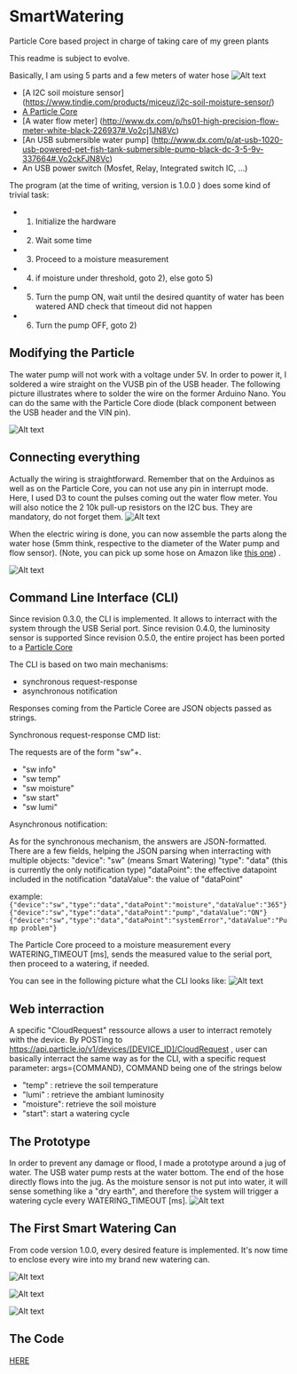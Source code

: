 # SmartWatering 
Particle Core based project in charge of taking care of my green plants 

This readme is subject to evolve.

Basically, I am using 5 parts and a few meters of water hose
![Alt text](https://github.com/yerpj/SmartWatering/blob/master/IMG_0279.JPG "Essential parts")
- [A I2C soil moisture sensor] (https://www.tindie.com/products/miceuz/i2c-soil-moisture-sensor/)
- [A Particle Core](https://www.particle.io/)
- [A water flow meter] (http://www.dx.com/p/hs01-high-precision-flow-meter-white-black-226937#.Vo2cj1JN8Vc)
- [An USB submersible water pump] (http://www.dx.com/p/at-usb-1020-usb-powered-pet-fish-tank-submersible-pump-black-dc-3-5-9v-337664#.Vo2ckFJN8Vc)
- An USB power switch (Mosfet, Relay, Integrated switch IC, ...)

The program (at the time of writing, version is 1.0.0 ) does some kind of trivial task:
- 1) Initialize the hardware
- 2) Wait some time 
- 3) Proceed to a moisture measurement
- 4) if moisture under threshold, goto 2), else goto 5)
- 5) Turn the pump ON, wait until the desired quantity of water has been watered AND check that timeout did not happen
- 6) Turn the pump OFF, goto 2)

Modifying the Particle 
---------------------
The water pump will not work with a voltage under 5V. In order to power it, I soldered a wire straight on the VUSB pin of the USB header. 
The following picture illustrates where to solder the wire on the former Arduino Nano. 
You can do the same with the Particle Core diode (black component between the USB header and the VIN pin).

![Alt text](https://github.com/yerpj/SmartWatering/blob/master/IMG_0281.JPG "A real 5V wire is used to power the water pump")

Connecting everything 
---------------------
Actually the wiring is straightforward. 
Remember that on the Arduinos as well as on the Particle Core, you can not use any pin in interrupt mode.
Here, I used D3 to count the pulses coming out the water flow meter.
You will also notice the 2 10k pull-up resistors on the I2C bus. They are mandatory, do not forget them.
![Alt text](https://github.com/yerpj/SmartWatering/blob/master/wiring.jpg "wiring")

When the electric wiring is done, you can now assemble the parts along the water hose (5mm think, respective to the diameter of the Water pump and flow sensor).
(Note, you can pick up some hose on Amazon like [this one](http://www.amazon.co.uk/PVC-Plastic-Pipe-Aquarium-Quality/dp/B00QKQ92ZW)) .

![Alt text](https://github.com/yerpj/SmartWatering/blob/master/Hose.jpg "Hose and Moisture sensor")

Command Line Interface (CLI)
----------------------------

Since revision 0.3.0, the CLI is implemented. It allows to interract with the system through the USB Serial port.
Since revision 0.4.0, the luminosity sensor is supported
Since revision 0.5.0, the entire project has been ported to a [Particle Core](https://www.particle.io/)

The CLI is based on two main mechanisms:
- synchronous request-response
- asynchronous notification

Responses coming from the Particle Coree are JSON objects passed as strings.

Synchronous request-response CMD list:

The requests are of the form "sw"+<CMD>.
- "sw info"
- "sw temp"
- "sw moisture"
- "sw start"
- "sw lumi"


Asynchronous notification:

As for the synchronous mechanism, the answers are JSON-formatted. There are a few fields, helping the JSON parsing when interracting with multiple objects:
"device":		"sw" (means Smart Watering)
"type":			"data" (this is currently the only notification type)
"dataPoint": 	the effective datapoint included in the notification
"dataValue":	the value of "dataPoint"

example: 
```{"device":"sw","type":"data","dataPoint":"moisture","dataValue":"365"}```
```{"device":"sw","type":"data","dataPoint":"pump","dataValue":"ON"}```
```{"device":"sw","type":"data","dataPoint":"systemError","dataValue":"Pump problem"}```

The Particle Core proceed to a moisture measurement every WATERING_TIMEOUT [ms], sends the measured value to the serial port, then proceed to a watering, if needed.

You can see in the following picture what the CLI looks like:
![Alt text](https://github.com/yerpj/SmartWatering/blob/master/CLI.JPG "Command Line Interface")


Web interraction
----------------
A specific "CloudRequest" ressource allows a user to interract remotely with the device.
By POSTing to https://api.particle.io/v1/devices/[DEVICE_ID]/CloudRequest , user can basically interract the same way as for the CLI, with a specific request parameter:
args={COMMAND}, COMMAND being one of the strings below
- "temp" : 		retrieve the soil temperature
- "lumi" : 		retrieve the ambiant luminosity
- "moisture": 	retrieve the soil moisture
- "start":		start a watering cycle


The Prototype
-------------

In order to prevent any damage or flood, I made a prototype around a jug of water. The USB water pump rests at the water bottom. The end of the hose directly flows into the jug.
As the moisture sensor is not put into water, it will sense something like a "dry earth", and therefore the system will trigger a watering cycle every WATERING_TIMEOUT [ms]. 
![Alt text](https://github.com/yerpj/SmartWatering/blob/master/Prototype.JPG "Prototype")

The First Smart Watering Can
----------------------------

From code version 1.0.0, every desired feature is implemented. It's now time to enclose every wire into my brand new watering can.


![Alt text](https://github.com/yerpj/SmartWatering/blob/master/Integration.jpg "The electronics is sitting in the showerhead")

![Alt text](https://github.com/yerpj/SmartWatering/blob/master/SmartWateringCan.jpg "Final packaging")

![Alt text](https://github.com/yerpj/SmartWatering/blob/master/FinalSetup.jpg "The watering can is destinated to live next to the plant.")


The Code 
--------
[HERE](https://github.com/yerpj/SmartWatering/tree/master/smartWatering_1.0.0)
